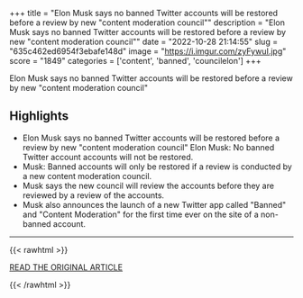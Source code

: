 +++
title = "Elon Musk says no banned Twitter accounts will be restored before a review by new \"content moderation council\""
description = "Elon Musk says no banned Twitter accounts will be restored before a review by new \"content moderation council\""
date = "2022-10-28 21:14:55"
slug = "635c462ed6954f3ebafe148d"
image = "https://i.imgur.com/zyFywuI.jpg"
score = "1849"
categories = ['content', 'banned', 'councilelon']
+++

Elon Musk says no banned Twitter accounts will be restored before a review by new \"content moderation council\"

## Highlights

- Elon Musk says no banned Twitter accounts will be restored before a review by new "content moderation council" Elon Musk: No banned Twitter account accounts will not be restored.
- Musk: Banned accounts will only be restored if a review is conducted by a new content moderation council.
- Musk says the new council will review the accounts before they are reviewed by a review of the accounts.
- Musk also announces the launch of a new Twitter app called "Banned" and "Content Moderation" for the first time ever on the site of a non-banned account.

---

{{< rawhtml >}}
  <p class="article-category">
    <a target="_blank" href="https://abcnews.go.com/Technology/wireStory/elon-musk-banned-twitter-accounts-restored-review-content-92300289">READ THE ORIGINAL ARTICLE</a>
  </p>
{{< /rawhtml >}}
